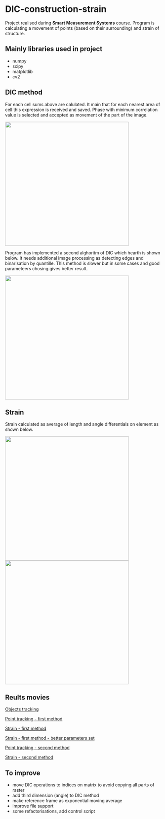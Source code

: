# DIC-construction-strain
Project realised during **Smart Measurement Systems** course. Program is calculating a movement of points (based on their surrounding) and strain of structure. 

## Mainly libraries used in project

 - numpy
 - scipy
 - matplotlib
 - cv2 

## DIC method

For each cell sums above are calulated. It main that for each nearest area of cell this expression is received and saved. Phase with minimum correlation value is selected and accepted as movement of the part of the image.

<img src=https://github.com/Czesiek1701/DIC-construction-strain/assets/157902583/f11728b9-72b7-44ee-b02d-48172930614a width="400">

Program has implemented a second alghoritm of DIC which hearth is shown below. It needs additional image processing as detecting edges and binarisation by quantille. This method is slower but in some cases and good parameteers chosing gives better result.

<img src=https://github.com/Czesiek1701/DIC-construction-strain/assets/157902583/6a7c4d3b-b4a4-422e-af69-56a86be51be7 width="400">

## Strain

Strain calculated as average of length and angle differentials on element as shown below.

<img src=https://github.com/Czesiek1701/DIC-construction-strain/assets/157902583/6346570d-eb0a-4a91-9ac2-a734a5b366d3 width="400">
<br>
<img src=https://github.com/Czesiek1701/DIC-construction-strain/assets/157902583/e8e82fe7-38f0-4cd0-becb-19868c462ce3 width="400">


## Reults movies

[Objects tracking](https://youtu.be/zrzBHMZAEoY)

[Point tracking - first method](https://youtu.be/cNXW701fKU4)

[Strain - first method](https://youtu.be/ym__KsELxck)

[Strain - first method - better parameters set](https://youtu.be/fdnSe3eTF5Q)

[Point tracking - second method](https://youtu.be/z-nL-ZFQ45M)

[Strain - second method](https://youtu.be/HkWQuloM_p4)


## To improve

 - move DIC operations to indices on matrix to avoid copying all parts of raster
 - add third dimension (angle) to DIC method
 - make reference frame as exponential moving average
 - improve file support
 - some refactorisations, add control script
